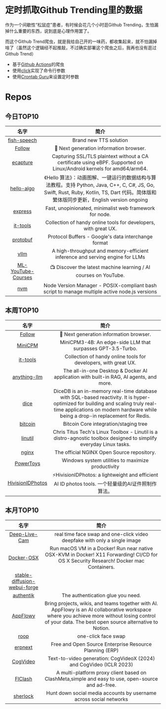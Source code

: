 # 定时抓取Github Trending里的数据

作为一个间歇性“松鼠症”患者，有时候会花几个小时逛Github Trending，生怕漏掉什么重要的东西，说到底是心理作用罢了。

而这个Github Trend爬虫，就是我给自己开的一味药，都收集起来，就不怕漏掉啥了（虽然这个逻辑经不起推敲，不过确实部署这个爬虫之后，我再也没有逛过Github Trend）

* 基于[Github Actions](https://docs.github.com/en/actions)的爬虫
* 使用[click](https://github.com/pallets/click)实现了命令行参数
* 使用[Crontab Guru](https://crontab.guru/)来设置定时参数

# Repos
## 今日TOP10 
<!-- START OF DAILY_TOP10_REPOS -->
| 名字 | 简介 |
| :----: | :----: |
| [fish-speech](https://github.com/fishaudio/fish-speech) | Brand new TTS solution |
| [Follow](https://github.com/RSSNext/Follow) | 🧡 Next generation information browser. |
| [ecapture](https://github.com/gojue/ecapture) | Capturing SSL/TLS plaintext without a CA certificate using eBPF. Supported on Linux/Android kernels for amd64/arm64. |
| [hello-algo](https://github.com/krahets/hello-algo) | 《Hello 算法》：动画图解、一键运行的数据结构与算法教程。支持 Python, Java, C++, C, C#, JS, Go, Swift, Rust, Ruby, Kotlin, TS, Dart 代码。简体版和繁体版同步更新，English version ongoing |
| [express](https://github.com/expressjs/express) | Fast, unopinionated, minimalist web framework for node. |
| [it-tools](https://github.com/CorentinTh/it-tools) | Collection of handy online tools for developers, with great UX. |
| [protobuf](https://github.com/protocolbuffers/protobuf) | Protocol Buffers - Google's data interchange format |
| [vllm](https://github.com/vllm-project/vllm) | A high-throughput and memory-efficient inference and serving engine for LLMs |
| [ML-YouTube-Courses](https://github.com/dair-ai/ML-YouTube-Courses) | 📺 Discover the latest machine learning / AI courses on YouTube. |
| [nvm](https://github.com/nvm-sh/nvm) | Node Version Manager - POSIX-compliant bash script to manage multiple active node.js versions |
<!-- END OF DAILY_TOP10_REPOS -->

## 本周TOP10
<!-- START OF WEEKLY_TOP10_REPOS -->
| 名字 | 简介 |
| :----: | :----: |
| [Follow](https://github.com/RSSNext/Follow) | 🧡 Next generation information browser. |
| [MiniCPM](https://github.com/OpenBMB/MiniCPM) | MiniCPM3-4B: An edge-side LLM that surpasses GPT-3.5-Turbo. |
| [it-tools](https://github.com/CorentinTh/it-tools) | Collection of handy online tools for developers, with great UX. |
| [anything-llm](https://github.com/Mintplex-Labs/anything-llm) | The all-in-one Desktop & Docker AI application with built-in RAG, AI agents, and more. |
| [dice](https://github.com/DiceDB/dice) | DiceDB is an in-memory real-time database with SQL-based reactivity. It is hyper-optimized for building and scaling truly real-time applications on modern hardware while being a drop-in replacement for Redis. |
| [bitcoin](https://github.com/bitcoin/bitcoin) | Bitcoin Core integration/staging tree |
| [linutil](https://github.com/ChrisTitusTech/linutil) | Chris Titus Tech's Linux Toolbox - Linutil is a distro-agnostic toolbox designed to simplify everyday Linux tasks. |
| [nginx](https://github.com/nginx/nginx) | The official NGINX Open Source repository. |
| [PowerToys](https://github.com/microsoft/PowerToys) | Windows system utilities to maximize productivity |
| [HivisionIDPhotos](https://github.com/Zeyi-Lin/HivisionIDPhotos) | ⚡️HivisionIDPhotos: a lightweight and efficient AI ID photos tools. 一个轻量级的AI证件照制作算法。 |
<!-- END OF WEEKLY_TOP10_REPOS -->

## 本月TOP10
<!-- START OF MONTHLY_TOP10_REPOS -->
| 名字 | 简介 |
| :----: | :----: |
| [Deep-Live-Cam](https://github.com/hacksider/Deep-Live-Cam) | real time face swap and one-click video deepfake with only a single image |
| [Docker-OSX](https://github.com/sickcodes/Docker-OSX) | Run macOS VM in a Docker! Run near native OSX-KVM in Docker! X11 Forwarding! CI/CD for OS X Security Research! Docker mac Containers. |
| [stable-diffusion-webui-forge](https://github.com/lllyasviel/stable-diffusion-webui-forge) |  |
| [authentik](https://github.com/goauthentik/authentik) | The authentication glue you need. |
| [AppFlowy](https://github.com/AppFlowy-IO/AppFlowy) | Bring projects, wikis, and teams together with AI. AppFlowy is an AI collaborative workspace where you achieve more without losing control of your data. The best open source alternative to Notion. |
| [roop](https://github.com/s0md3v/roop) | one-click face swap |
| [erpnext](https://github.com/frappe/erpnext) | Free and Open Source Enterprise Resource Planning (ERP) |
| [CogVideo](https://github.com/THUDM/CogVideo) | Text-to-video generation: CogVideoX (2024) and CogVideo (ICLR 2023) |
| [FlClash](https://github.com/chen08209/FlClash) | A multi-platform proxy client based on ClashMeta,simple and easy to use, open-source and ad-free. |
| [sherlock](https://github.com/sherlock-project/sherlock) | Hunt down social media accounts by username across social networks |
<!-- END OF MONTHLY_TOP10_REPOS -->
